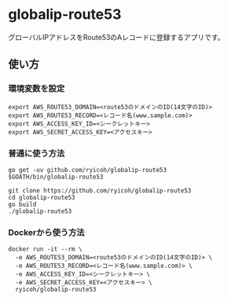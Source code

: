 # globalip-route53

グローバルIPアドレスをRoute53のAレコードに登録するアプリです。

## 使い方

### 環境変数を設定
```
export AWS_ROUTE53_DOMAIN=<route53のドメインのID(14文字のID)>
export AWS_ROUTE53_RECORD=<レコード名(www.sample.com)>
export AWS_ACCESS_KEY_ID=<シークレットキー>
export AWS_SECRET_ACCESS_KEY=<アクセスキー>
```

### 普通に使う方法
```
go get -uv github.com/ryicoh/globalip-route53
$GOATH/bin/globalip-route53
```

```
git clone https://github.com/ryicoh/globalip-route53
cd globalip-route53
go build
./globalip-route53
```

### Dockerから使う方法
```
docker run -it --rm \
  -e AWS_ROUTE53_DOMAIN=<route53のドメインのID(14文字のID)> \
  -e AWS_ROUTE53_RECORD=<レコード名(www.sample.com)> \
  -e AWS_ACCESS_KEY_ID=<シークレットキー> \
  -e AWS_SECRET_ACCESS_KEY=<アクセスキー> \
  ryicoh/globalip-route53
```
